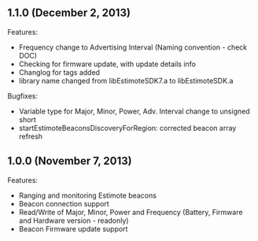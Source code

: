 ## 1.1.0 (December 2, 2013)

Features:

  - Frequency change to Advertising Interval (Naming convention - check DOC)
  - Checking for firmware update, with update details info
  - Changlog for tags added
  - library name changed from libEstimoteSDK7.a to libEstimoteSDK.a

Bugfixes:

  - Variable type for Major, Minor, Power, Adv. Interval change to unsigned short
  - startEstimoteBeaconsDiscoveryForRegion: corrected beacon array refresh


## 1.0.0 (November 7, 2013)

Features:

  - Ranging and monitoring Estimote beacons
  - Beacon connection support 
  - Read/Write of Major, Minor, Power and Frequency (Battery, Firmware and Hardware version - readonly)
  - Beacon Firmware update support
  

